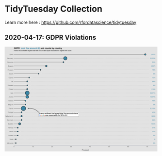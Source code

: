 # TidyTuesday Collection

Learn more here : https://github.com/rfordatascience/tidytuesday

## 2020-04-17: GDPR Violations

![Alt text](2020-04-17/gdpr_plot.png?raw=true "Title") 
